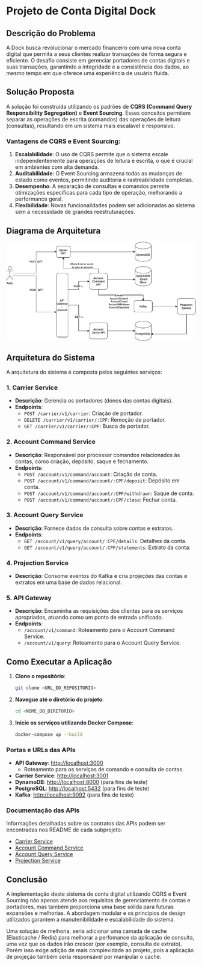 # Projeto de Conta Digital Dock

## Descrição do Problema

A Dock busca revolucionar o mercado financeiro com uma nova conta digital que permita a seus clientes realizar transações de forma segura e eficiente. O desafio consiste em gerenciar portadores de contas digitais e suas transações, garantindo a integridade e a consistência dos dados, ao mesmo tempo em que oferece uma experiência de usuário fluida.

## Solução Proposta

A solução foi construída utilizando os padrões de **CQRS (Command Query Responsibility Segregation)** e **Event Sourcing**. Esses conceitos permitem separar as operações de escrita (comandos) das operações de leitura (consultas), resultando em um sistema mais escalável e responsivo.

### Vantagens de CQRS e Event Sourcing:

1. **Escalabilidade**: O uso de CQRS permite que o sistema escale independentemente para operações de leitura e escrita, o que é crucial em ambientes com alta demanda.
2. **Auditabilidade**: O Event Sourcing armazena todas as mudanças de estado como eventos, permitindo auditoria e rastreabilidade completas.
3. **Desempenho**: A separação de consultas e comandos permite otimizações específicas para cada tipo de operação, melhorando a performance geral.
4. **Flexibilidade**: Novas funcionalidades podem ser adicionadas ao sistema sem a necessidade de grandes reestruturações.

## Diagrama de Arquitetura

![Diagrama de Arquitetura](./dock-case-architecture.png)

## Arquitetura do Sistema

A arquitetura do sistema é composta pelos seguintes serviços:

### 1. Carrier Service

- **Descrição**: Gerencia os portadores (donos das contas digitais).
- **Endpoints**:
  - `POST /carrier/v1/carrier`: Criação de portador.
  - `DELETE /carrier/v1/carrier/:CPF`: Remoção de portador.
  - `GET /carrier/v1/carrier/:CPF`: Busca de portador.

### 2. Account Command Service

- **Descrição**: Responsável por processar comandos relacionados às contas, como criação, depósito, saque e fechamento.
- **Endpoints**:
  - `POST /account/v1/command/account`: Criação de conta.
  - `POST /account/v1/command/account/:CPF/deposit`: Depósito em conta.
  - `POST /account/v1/command/account/:CPF/withdrawn`: Saque de conta.
  - `POST /account/v1/command/account/:CPF/close`: Fechar conta.

### 3. Account Query Service

- **Descrição**: Fornece dados de consulta sobre contas e extratos.
- **Endpoints**:
  - `GET /account/v1/query/account/:CPF/details`: Detalhes da conta.
  - `GET /account/v1/query/account/:CPF/statements`: Extrato da conta.

### 4. Projection Service

- **Descrição**: Consome eventos do Kafka e cria projeções das contas e extratos em uma base de dados relacional.

### 5. API Gateway

- **Descrição**: Encaminha as requisições dos clientes para os serviços apropriados, atuando como um ponto de entrada unificado.
- **Endpoints**:
  - `/account/v1/command`: Roteamento para o Account Command Service.
  - `/account/v1/query`: Roteamento para o Account Query Service.

## Como Executar a Aplicação

1. **Clone o repositório**:

   ```bash
   git clone <URL_DO_REPOSITORIO>
   ```

2. **Navegue até o diretório do projeto**:

   ```bash
   cd <NOME_DO_DIRETORIO>
   ```

3. **Inicie os serviços utilizando Docker Compose**:
   ```bash
   docker-compose up --build
   ```

### Portas e URLs das APIs

- **API Gateway**: [http://localhost:3000](http://localhost:3000)
  - Roteamento para os serviços de comando e consulta de contas.
- **Carrier Service**: [http://localhost:3001](http://localhost:3001)
- **DynamoDB**: [http://localhost:8000](http://localhost:8000) (para fins de teste)
- **PostgreSQL**: [http://localhost:5432](http://localhost:5432) (para fins de teste)
- **Kafka**: [http://localhost:9092](http://localhost:9092) (para fins de teste)

### Documentação das APIs

Informações detalhadas sobre os contratos das APIs podem ser encontradas nos README de cada subprojeto:

- [Carrier Service](./carrier-service/README.md)
- [Account Command Service](./account-command-service/README.MD)
- [Account Query Service](./account-query-service/README.MD)
- [Projection Service](./projection-service/README.MD)

## Conclusão

A implementação deste sistema de conta digital utilizando CQRS e Event Sourcing não apenas atende aos requisitos de gerenciamento de contas e portadores, mas também proporciona uma base sólida para futuras expansões e melhorias. A abordagem modular e os princípios de design utilizados garantem a manutenibilidade e escalabilidade do sistema.

Uma solução de melhoria, seria adicionar uma camada de cache (Elasticache / Redis) para melhorar a perfomance da aplicação de consulta, uma vez que os dados irão crescer (por exemplo, consulta de extrato). Porém isso exige adição de mais complexidade ao projeto, pois a aplicação de projeção também seria responsável por manipular o cache.
